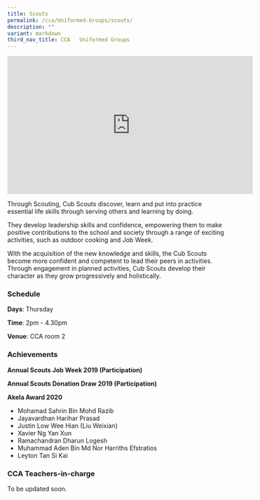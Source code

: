 ```yaml
---
title: Scouts
permalink: /cca/Uniformed-Groups/scouts/
description: ""
variant: markdown
third_nav_title: CCA   Uniformed Groups
---
```

<center><iframe width="560" height="315" src="https://www.youtube.com/embed/HDblGqQjZyM" title="Scouts" frameborder="0" allow="accelerometer; autoplay; clipboard-write; encrypted-media; gyroscope; picture-in-picture" allowfullscreen=""></iframe></center>

Through Scouting, Cub Scouts discover, learn and put into practice essential life skills through serving others and learning by doing.

They develop leadership skills and confidence, empowering them to make positive contributions to the school and society through a range of exciting activities, such as outdoor cooking and Job Week.

With the acquisition of the new knowledge and skills, the Cub Scouts become more confident and competent to lead their peers in activities. Through engagement in planned activities, Cub Scouts develop their character as they grow progressively and holistically.

  

### Schedule
**Days**: Thursday

**Time**: 2pm - 4.30pm

**Venue**: CCA room 2

  

### Achievements

**Annual Scouts Job Week 2019 (Participation)**

**Annual Scouts Donation Draw 2019 (Participation)**

**Akela Award 2020**
*   Mohamad Sahrin Bin Mohd Razib
*   Jayavardhan Harihar Prasad
*   Justin Low Wee Hian (Liu Weixian)
*   Xavier Ng Yan Xun
*   Ramachandran Dharun Logesh
*   Muhammad Aden Bin Md Nor Harriths Efstratios
*   Leyton Tan Si Kai

  

### CCA Teachers-in-charge

To be updated soon.